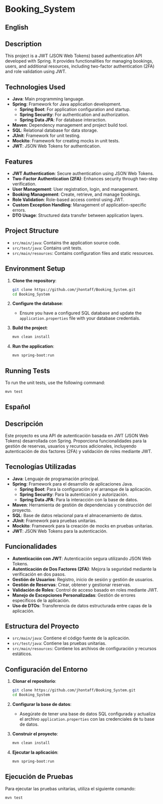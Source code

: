 # Booking_System

## English

## Description
This project is a JWT (JSON Web Tokens) based authentication API developed with Spring. It provides functionalities for managing bookings, users, and additional resources, including two-factor authentication (2FA) and role validation using JWT.

## Technologies Used
- **Java**: Main programming language.
- **Spring**: Framework for Java application development.
    - **Spring Boot**: For application configuration and startup.
    - **Spring Security**: For authentication and authorization.
    - **Spring Data JPA**: For database interaction.
- **Maven**: Dependency management and project build tool.
- **SQL**: Relational database for data storage.
- **JUnit**: Framework for unit testing.
- **Mockito**: Framework for creating mocks in unit tests.
- **JWT**: JSON Web Tokens for authentication.

## Features
- **JWT Authentication**: Secure authentication using JSON Web Tokens.
- **Two-Factor Authentication (2FA)**: Enhances security through two-step verification.
- **User Management**: User registration, login, and management.
- **Booking Management**: Create, retrieve, and manage bookings.
- **Role Validation**: Role-based access control using JWT.
- **Custom Exception Handling**: Management of application-specific errors.
- **DTO Usage**: Structured data transfer between application layers.

## Project Structure
- `src/main/java`: Contains the application source code.
- `src/test/java`: Contains unit tests.
- `src/main/resources`: Contains configuration files and static resources.

## Environment Setup
1. **Clone the repository**:
    ```bash
    git clone https://github.com/jhontaff/Booking_System.git
    cd Booking_System
    ```

2. **Configure the database**:
    - Ensure you have a configured SQL database and update the `application.properties` file with your database credentials.

3. **Build the project**:
    ```bash
    mvn clean install
    ```

4. **Run the application**:
    ```bash
    mvn spring-boot:run
    ```

## Running Tests
To run the unit tests, use the following command:
```bash
mvn test
```


## Español

## Descripción
Este proyecto es una API de autenticación basada en JWT (JSON Web Tokens) desarrollada con Spring. Proporciona funcionalidades para la gestión de reservas, usuarios y recursos adicionales, incluyendo autenticación de dos factores (2FA) y validación de roles mediante JWT.

## Tecnologías Utilizadas
- **Java**: Lenguaje de programación principal.
- **Spring**: Framework para el desarrollo de aplicaciones Java.
    - **Spring Boot**: Para la configuración y el arranque de la aplicación.
    - **Spring Security**: Para la autenticación y autorización.
    - **Spring Data JPA**: Para la interacción con la base de datos.
- **Maven**: Herramienta de gestión de dependencias y construcción del proyecto.
- **SQL**: Base de datos relacional para el almacenamiento de datos.
- **JUnit**: Framework para pruebas unitarias.
- **Mockito**: Framework para la creación de mocks en pruebas unitarias.
- **JWT**: JSON Web Tokens para la autenticación.


## Funcionalidades
- **Autenticación con JWT**: Autenticación segura utilizando JSON Web Tokens.
- **Autenticación de Dos Factores (2FA)**: Mejora la seguridad mediante la verificación en dos pasos.
- **Gestión de Usuarios**: Registro, inicio de sesión y gestión de usuarios.
- **Gestión de Reservas**: Crear, obtener y gestionar reservas.
- **Validación de Roles**: Control de acceso basado en roles mediante JWT.
- **Manejo de Excepciones Personalizadas**: Gestión de errores específicos de la aplicación.
- **Uso de DTOs**: Transferencia de datos estructurada entre capas de la aplicación.

## Estructura del Proyecto
- `src/main/java`: Contiene el código fuente de la aplicación.
- `src/test/java`: Contiene las pruebas unitarias.
- `src/main/resources`: Contiene los archivos de configuración y recursos estáticos.

## Configuración del Entorno
1. **Clonar el repositorio**:
    ```bash
    git clone https://github.com/jhontaff/Booking_System.git
    cd Booking_System
    ```

2. **Configurar la base de datos**:
    - Asegúrate de tener una base de datos SQL configurada y actualiza el archivo `application.properties` con las credenciales de tu base de datos.

3. **Construir el proyecto**:
    ```bash
    mvn clean install
    ```

4. **Ejecutar la aplicación**:
    ```bash
    mvn spring-boot:run
    ```

## Ejecución de Pruebas
Para ejecutar las pruebas unitarias, utiliza el siguiente comando:
```bash
mvn test
```
